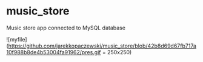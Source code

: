 # music_store
Music store app connected to MySQL database

![myfile](https://github.com/jarekkopaczewski/music_store/blob/42b8d69d67fb717a10f988b8de4b53004fa91962/pres.gif = 250x250)
